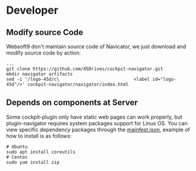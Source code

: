 # Developer

## Modify source Code

Websoft9 don't maintain source code of Navicator, we just download and modify source code by action:

```
...
git clone https://github.com/45Drives/cockpit-navigator.git
mkdir navigator artifacts
sed -i '/logo-45d/c\                            <label id="logo-45d"/>' cockpit-navigator/navigator/index.html
```

## Depends on components at Server

Some cockpit-plugin only have static web pages can work properly, but plugin-navigator requires system packages support for Linux OS. You can view specific dependency packages through the [mainfest.json](https://github.com/45Drives/cockpit-navigator/blob/main/manifest.json), example of how to install is as follows:

```
# Ubuntu
sudo apt install coreutils
# Centos
sudo yum install zip
```
